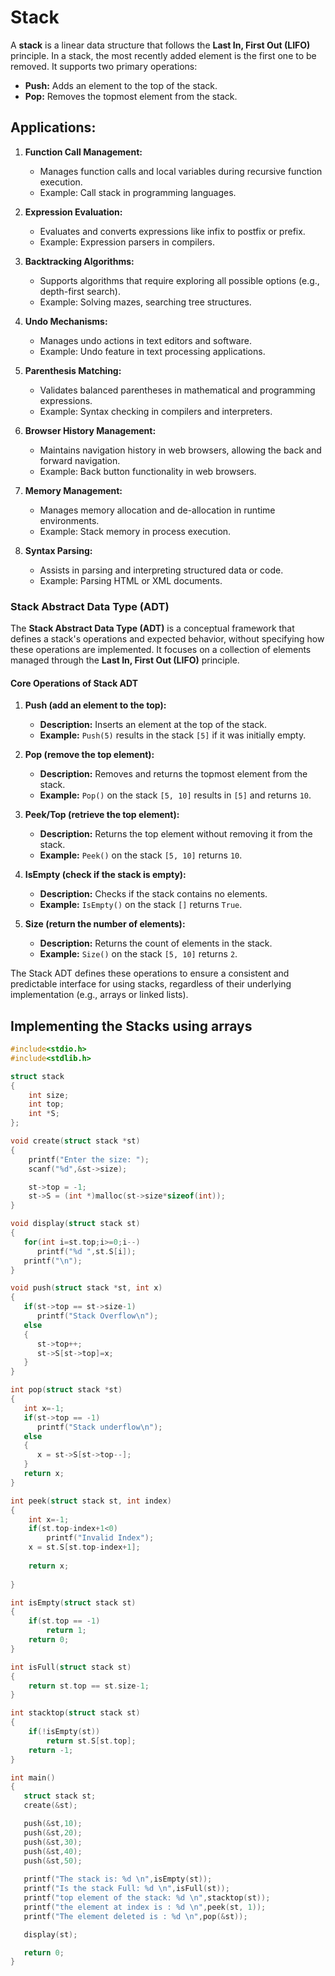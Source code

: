 # Stack

A **stack** is a linear data structure that follows the **Last In, First Out (LIFO)** principle. In a stack, the most recently added element is the first one to be removed. It supports two primary operations:

- **Push:** Adds an element to the top of the stack.
- **Pop:** Removes the topmost element from the stack.

## **Applications:**

1. **Function Call Management:**
   - Manages function calls and local variables during recursive function execution.
   - Example: Call stack in programming languages.

2. **Expression Evaluation:**
   - Evaluates and converts expressions like infix to postfix or prefix.
   - Example: Expression parsers in compilers.

3. **Backtracking Algorithms:**
   - Supports algorithms that require exploring all possible options (e.g., depth-first search).
   - Example: Solving mazes, searching tree structures.

4. **Undo Mechanisms:**
   - Manages undo actions in text editors and software.
   - Example: Undo feature in text processing applications.

5. **Parenthesis Matching:**
   - Validates balanced parentheses in mathematical and programming expressions.
   - Example: Syntax checking in compilers and interpreters.

6. **Browser History Management:**
   - Maintains navigation history in web browsers, allowing the back and forward navigation.
   - Example: Back button functionality in web browsers.

7. **Memory Management:**
   - Manages memory allocation and de-allocation in runtime environments.
   - Example: Stack memory in process execution.

8. **Syntax Parsing:**
   - Assists in parsing and interpreting structured data or code.
   - Example: Parsing HTML or XML documents.

### Stack Abstract Data Type (ADT)

The **Stack Abstract Data Type (ADT)** is a conceptual framework that defines a stack's operations and expected behavior, without specifying how these operations are implemented. It focuses on a collection of elements managed through the **Last In, First Out (LIFO)** principle.

#### **Core Operations of Stack ADT**

1. **Push (add an element to the top):**
   - **Description:** Inserts an element at the top of the stack.
   - **Example:** `Push(5)` results in the stack `[5]` if it was initially empty.

2. **Pop (remove the top element):**
   - **Description:** Removes and returns the topmost element from the stack.
   - **Example:** `Pop()` on the stack `[5, 10]` results in `[5]` and returns `10`.

3. **Peek/Top (retrieve the top element):**
   - **Description:** Returns the top element without removing it from the stack.
   - **Example:** `Peek()` on the stack `[5, 10]` returns `10`.

4. **IsEmpty (check if the stack is empty):**
   - **Description:** Checks if the stack contains no elements.
   - **Example:** `IsEmpty()` on the stack `[]` returns `True`.

5. **Size (return the number of elements):**
   - **Description:** Returns the count of elements in the stack.
   - **Example:** `Size()` on the stack `[5, 10]` returns `2`.

The Stack ADT defines these operations to ensure a consistent and predictable interface for using stacks, regardless of their underlying implementation (e.g., arrays or linked lists).

## Implementing the Stacks using arrays

```cpp
#include<stdio.h>
#include<stdlib.h>

struct stack
{
    int size;
    int top;
    int *S;
};

void create(struct stack *st)
{
    printf("Enter the size: ");
    scanf("%d",&st->size);

    st->top = -1;
    st->S = (int *)malloc(st->size*sizeof(int));
}

void display(struct stack st)
{
   for(int i=st.top;i>=0;i--)
      printf("%d ",st.S[i]);
   printf("\n");
}

void push(struct stack *st, int x)
{
   if(st->top == st->size-1)
      printf("Stack Overflow\n");
   else
   {
      st->top++;
      st->S[st->top]=x;
   }
}

int pop(struct stack *st)
{
   int x=-1;
   if(st->top == -1)
      printf("Stack underflow\n");
   else
   {
      x = st->S[st->top--];
   }
   return x;
}

int peek(struct stack st, int index)
{
    int x=-1;
    if(st.top-index+1<0)
        printf("Invalid Index");
    x = st.S[st.top-index+1];
    
    return x;
    
}

int isEmpty(struct stack st)
{
    if(st.top == -1)
        return 1;
    return 0;
}

int isFull(struct stack st)
{
    return st.top == st.size-1;
}

int stacktop(struct stack st)
{
    if(!isEmpty(st))
        return st.S[st.top];
    return -1;
}

int main()
{
   struct stack st;
   create(&st);

   push(&st,10);
   push(&st,20);
   push(&st,30);
   push(&st,40);
   push(&st,50);
   
   printf("The stack is: %d \n",isEmpty(st));
   printf("Is the stack Full: %d \n",isFull(st));
   printf("top element of the stack: %d \n",stacktop(st));
   printf("the element at index is : %d \n",peek(st, 1));
   printf("The element deleted is : %d \n",pop(&st));

   display(st);

   return 0;
}


```
